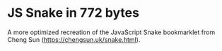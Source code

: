 # JS Snake in 772 bytes
A more optimized recreation of the JavaScript Snake bookmarklet from Cheng Sun (https://chengsun.uk/snake.html).
